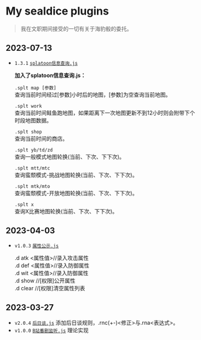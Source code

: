 My sealdice plugins
===================

> 我在文职期间接受的一切有关于海豹骰的委托。

2023-07-13
----------

- `1.3.1` [`splatoon信息查询.js`]()

  **加入了splatoon信息查询.js：**
  
  `.splt map [参数]` </br>
  查询当前时间经过[参数]小时后的地图，[参数]为空查询当前地图。
  
  `.splt work` </br>
  查询当前时间鲑鱼跑地图，如果距离下一次地图更新不到12小时则会附带下个时段地图数据。
  
  `.splt shop` </br>
  查询当前时间的商店。
  
  `.splt yb/td/zd` </br>
  查询一般模式地图轮换(当前、下次、下下次)。
  
  `.splt mtt/mtc`</br>
  查询蛮颓模式-挑战地图轮换(当前、下次、下下次)。
  
  `.splt mtk/mto` </br>
  查询蛮颓模式-开放地图轮换(当前、下次、下下次)。
  
  `.splt x` </br>
  查询X比赛地图轮换(当前、下次、下下次)。
  

2023-04-03
----------

* `v1.0.3` [`属性公示.js`](https://github.com/HsiangNianian/sealdice/tree/master/plugins/属性公示.js)

  .d atk <属性值>//录入攻击属性 </br>
  .d def <属性值>//录入防御属性 </br>
  .d wit <属性值>//录入防御属性 </br>
  .d show //[权限]公开属性 </br>
  .d clear //[权限]清空属性列表

2023-03-27
----------

* `v2.0.4` [`后日谈.js`](https://github.com/HsiangNianian/sealdice/tree/master/plugins/后日谈.js)
  添加后日谈规则，.rnc(+-)<修正>与.rna<表达式>。
* `v1.0.0` [`B站番剧监听.js`](https://github.com/HsiangNianian/sealdice/tree/master/plugins/B站番剧监听.js)
  理论实现
